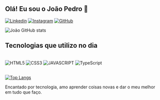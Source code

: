 ## Olá! Eu sou o João Pedro 👋

[![Linkedin](https://img.shields.io/badge/LinkedIn-0077B5?style=for-the-badge&logo=linkedin&logoColor=white)](https://www.linkedin.com/in/joaopedrobomfim/)
[![Instagram](https://img.shields.io/badge/Instagram-E4405F?style=for-the-badge&logo=instagram&logoColor=white)](https://www.instagram.com/jp_leittao/)
[![GitHub](https://img.shields.io/badge/GitHub-100000?style=for-the-badge&logo=github&logoColor=white)](https://github.com/joaopedrobsouza)

![João GitHub stats](https://github-readme-stats.vercel.app/api?username=joaopedrobsouza&show_icons=true&theme=radical)

## Tecnologias que utilizo no dia

<div style="display: inline_block"><br/>
    <img align="center" alt="HTML5"src="https://img.shields.io/badge/HTML5-E34F26?style=for-the-badge&logo=html5&logoColor=white" />
    <img align="center" alt="CSS3"src="https://img.shields.io/badge/CSS-239120?&style=for-the-badge&logo=css3&logoColor=white" />
    <img align="center" alt="JAVASCRIPT"src="https://img.shields.io/badge/JavaScript-F7DF1E?style=for-the-badge&logo=javascript&logoColor=black" />
    <img align="center" alt="TypeScript"src="https://img.shields.io/badge/TypeScript-007ACC?style=for-the-badge&logo=typescript&logoColor=white" />
</div><br/>

[![Top Langs](https://github-readme-stats.vercel.app/api/top-langs/?username=joaopedrobsouza&layout=compact)](https://github.com/joaopedrobsouza/github-readme-stats)

Encantado por tecnologia, amo aprender coisas novas e dar o meu melhor em tudo que faço.
